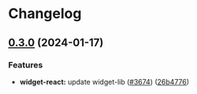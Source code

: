 # Changelog

## [0.3.0](https://github.com/cowprotocol/cowswap/compare/widget-react-v0.2.3...widget-react-v0.3.0) (2024-01-17)


### Features

* **widget-react:** update widget-lib ([#3674](https://github.com/cowprotocol/cowswap/issues/3674)) ([26b4776](https://github.com/cowprotocol/cowswap/commit/26b477659a157e3c04ccac0e62907f95ad901559))
